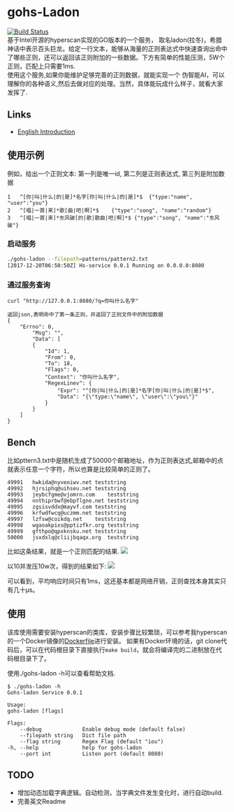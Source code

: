 # gohs-Ladon
[![Build Status](https://travis-ci.org/DigDeeply/gohs-ladon.svg?branch=master)](https://travis-ci.org/DigDeeply/gohs-ladon)    
基于Intel开源的hyperscan实现的GO版本的一个服务， 取名ladon(拉冬)，希腊神话中表示百头巨龙。给定一行文本，能够从海量的正则表达式中快速查询出命中了哪些正则，还可以返回该正则附加的一些数据。下方有简单的性能压测，5W个正则，匹配上只需要1ms.    
使用这个服务,如果你能维护足够完善的正则数据，就能实现一个 伪智能AI，可以理解你的各种语义,然后去做对应的处理。当然，具体能玩成什么样子，就看大家发挥了.    

## Links

- [English Introduction](README.en.md)

## 使用示例
例如，给出一个正则文本:
第一列是唯一id, 第二列是正则表达式, 第三列是附加数据
```
1	^[你|叫|什么|的|是]*名字[你|叫|什么|的|是]*$	{"type:"name", "user":"you"}
2	^[唱|一首|来]*歌[曲|吧|啊]*$	{"type":"song", "name":"random"}
3	^[唱|一首|来]*东风破[的|歌|歌曲|吧|啊]*$	{"type":"song", "name":"东风破"}
```
### 启动服务
```sh
./gohs-ladon --filepath=patterns/pattern2.txt
[2017-12-20T06:50:50Z] Hs-service 0.0.1 Running on 0.0.0.0:8080
```
### 通过服务查询
```
curl "http://127.0.0.1:8080/?q=你叫什么名字"

返回json,表明命中了第一条正则，并返回了正则文件中的附加数据
{
    "Errno": 0,
        "Msg": "",
        "Data": [
        {
            "Id": 1,
            "From": 0,
            "To": 18,
            "Flags": 0,
            "Context": "你叫什么名字",
            "RegexLinev": {
                "Expr": "^[你|叫|什么|的|是]*名字[你|叫|什么|的|是]*$",
                "Data": "{\"type:\"name\", \"user\":\"you\"}"
            }
        }
    ]
}
```
## Bench
比如pttern3.txt中是随机生成了50000个邮箱地址，作为正则表达式,邮箱中的点就表示任意一个字符，所以也算是比较简单的正则了。
```
49991   hwkida@nyveoiwv.net teststring
49992   hjrsiphq@uihseu.net teststring
49993   jeybcfgme@vjomrn.com    teststring
49994   nnthiprbwf@ebpflgne.net teststring
49995   zgsisvddx@mayvf.com teststring
49996   krfwdfwcq@uczmm.net teststring
49997   lzfsw@coikdq.net    teststring
49998   wgaoakpixs@pptizfkr.org teststring
49999   gfthpo@qpxknsku.net teststring
50000   jsxdxlq@cliijbqaqx.org  teststring
```
比如这条结果，就是一个正则匹配的结果.
![](https://ws1.sinaimg.cn/mw690/6973add9gy1fmnedo4l2bj20gf0eijsy.jpg)

以10并发压10w次，得到的结果如下:
![](https://ws1.sinaimg.cn/mw690/6973add9gy1fmnf04tzjfj20mk0ku416.jpg)

可以看到，平均响应时间只有1ms，这还基本都是网络开销，正则查找本身其实只有几十µs。

## 使用
该库使用需要安装hyperscan的类库，安装步骤比较繁琐，可以参考我hyperscan的一个Docker镜像的[Dockerfile](https://hub.docker.com/r/digdeeply/intel-hyperscan-centos7/~/dockerfile/)进行安装。
如果有Docker环境的话，git clone代码后，可以在代码根目录下直接执行`make build`，就会将编译完的二进制放在代码根目录下了。

使用./gohs-ladon -h可以查看帮助文档.
```
$ ./gohs-ladon -h
Gohs-ladon Service 0.0.1

Usage:
gohs-ladon [flags]

Flags:
    --debug             Enable debug mode (default false)
    --filepath string   Dict file path
    --flag string       Regex Flag (default "iou")
-h, --help              help for gohs-ladon
    --port int          Listen port (default 8080)
```

## TODO
- 增加动态加载字典逻辑。自动检测，当字典文件发生变化时，进行自动build.
- 完善英文Readme
